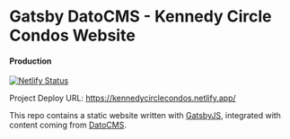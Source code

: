 # Gatsby DatoCMS - Kennedy Circle Condos Website

#### Production
[![Netlify Status](https://api.netlify.com/api/v1/badges/a3ed35d1-04eb-4427-9d97-d4252a5749b2/deploy-status)](https://app.netlify.com/sites/kennedycirclecondos/deploys)

Project Deploy URL: https://kennedycirclecondos.netlify.app/

This repo contains a static website written with [GatsbyJS](https://www.gatsbyjs.org/), integrated with content coming from [DatoCMS](https://www.datocms.com).
